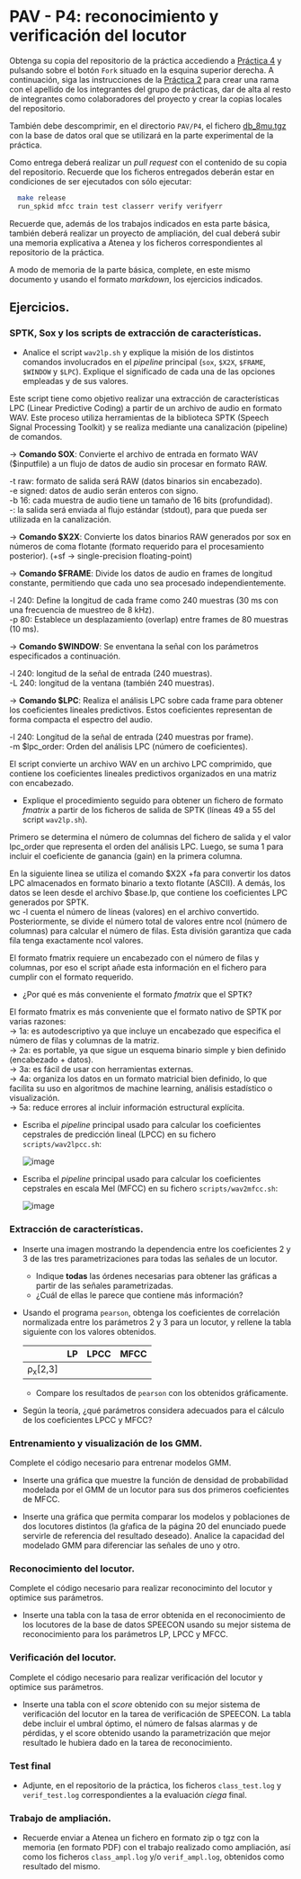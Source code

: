 PAV - P4: reconocimiento y verificación del locutor
===================================================

Obtenga su copia del repositorio de la práctica accediendo a [Práctica 4](https://github.com/albino-pav/P4)
y pulsando sobre el botón `Fork` situado en la esquina superior derecha. A continuación, siga las
instrucciones de la [Práctica 2](https://github.com/albino-pav/P2) para crear una rama con el apellido de
los integrantes del grupo de prácticas, dar de alta al resto de integrantes como colaboradores del proyecto
y crear la copias locales del repositorio.

También debe descomprimir, en el directorio `PAV/P4`, el fichero [db_8mu.tgz](https://atenea.upc.edu/mod/resource/view.php?id=3654387?forcedownload=1)
con la base de datos oral que se utilizará en la parte experimental de la práctica.

Como entrega deberá realizar un *pull request* con el contenido de su copia del repositorio. Recuerde
que los ficheros entregados deberán estar en condiciones de ser ejecutados con sólo ejecutar:

~~~~~~~~~~~~~~~~~~~~~~~~~~~~~~~~~~~~~~~~~~~~~~~~~~~~~.sh
  make release
  run_spkid mfcc train test classerr verify verifyerr
~~~~~~~~~~~~~~~~~~~~~~~~~~~~~~~~~~~~~~~~~~~~~~~~~~~~~

Recuerde que, además de los trabajos indicados en esta parte básica, también deberá realizar un proyecto
de ampliación, del cual deberá subir una memoria explicativa a Atenea y los ficheros correspondientes al
repositorio de la práctica.

A modo de memoria de la parte básica, complete, en este mismo documento y usando el formato *markdown*, los
ejercicios indicados.

## Ejercicios.

### SPTK, Sox y los scripts de extracción de características.

- Analice el script `wav2lp.sh` y explique la misión de los distintos comandos involucrados en el *pipeline*
  principal (`sox`, `$X2X`, `$FRAME`, `$WINDOW` y `$LPC`). Explique el significado de cada una de las 
  opciones empleadas y de sus valores.

Este script tiene como objetivo realizar una extracción de características LPC (Linear Predictive Coding) a partir de un archivo de audio en formato WAV. Este proceso utiliza herramientas de la biblioteca SPTK (Speech Signal Processing Toolkit) y se realiza mediante una canalización (pipeline) de comandos.

→ **Comando SOX**: Convierte el archivo de entrada en formato WAV ($inputfile) a un flujo de datos de audio sin procesar en formato RAW.

-t raw:  formato de salida será RAW (datos binarios sin encabezado).<br>
-e signed: datos de audio serán enteros con signo.<br>
-b 16: cada muestra de audio tiene un tamaño de 16 bits (profundidad).<br>
-: la salida será enviada al flujo estándar (stdout), para que pueda ser utilizada en la canalización.

→ **Comando $X2X**: Convierte los datos binarios RAW generados por sox en números de coma flotante (formato requerido para el procesamiento posterior).  (+sf -> single-precision floating-point)

→ **Comando $FRAME**: Divide los datos de audio en frames de longitud constante, permitiendo que cada uno sea procesado independientemente.

-l 240: Define la longitud de cada frame como 240 muestras (30 ms con una frecuencia de muestreo de 8 kHz).<br>
-p 80: Establece un desplazamiento (overlap) entre frames de 80 muestras (10 ms).<br>

→ **Comando $WINDOW**: Se enventana la señal con los parámetros especificados a continuación.

-l 240: longitud de la señal de entrada (240 muestras).<br>
-L 240: longitud de la ventana (también 240 muestras).<br>

→ **Comando $LPC**: Realiza el análisis LPC sobre cada frame para obtener los coeficientes lineales predictivos. Estos coeficientes representan de forma compacta el espectro del audio.

-l 240: Longitud de la señal de entrada (240 muestras por frame).<br>
-m $lpc_order: Orden del análisis LPC (número de coeficientes).<br>

El script convierte un archivo WAV en un archivo LPC comprimido, que contiene los coeficientes lineales predictivos organizados en una matriz con encabezado.

- Explique el procedimiento seguido para obtener un fichero de formato *fmatrix* a partir de los ficheros de
  salida de SPTK (líneas 49 a 55 del script `wav2lp.sh`).
  
Primero se determina el número de columnas del fichero de salida y el valor lpc_order que representa el orden del análisis LPC. Luego, se suma 1 para incluir el coeficiente de ganancia (gain) en la primera columna.

En la siguiente linea se utiliza el comando $X2X +fa para convertir los datos LPC almacenados en formato binario a texto flotante (ASCII). A demás, los datos se leen desde el archivo $base.lp, que contiene los coeficientes LPC generados por SPTK.<br>
wc -l cuenta el número de líneas (valores) en el archivo convertido.
Posteriormente, se divide el número total de valores entre ncol (número de columnas) para calcular el número de filas. Esta división garantiza que cada fila tenga exactamente ncol valores.

El formato fmatrix requiere un encabezado con el número de filas y columnas, por eso el script añade esta información en el fichero para cumplir con el formato requerido.

  * ¿Por qué es más conveniente el formato *fmatrix* que el SPTK?

El formato fmatrix es más conveniente que el formato nativo de SPTK por varias razones: <br>
→ 1a: es autodescriptivo ya que incluye un encabezado que especifica el número de filas y columnas de la matriz. <br>
→ 2a: es portable, ya que sigue un esquema binario simple y bien definido (encabezado + datos). <br>
→ 3a: es fácil de usar con herramientas externas. <br>
→ 4a: organiza los datos en un formato matricial bien definido, lo que facilita su uso en algoritmos de machine learning, análisis estadístico o visualización. <br>
→ 5a: reduce errores al incluir información estructural explícita. <br>
    
- Escriba el *pipeline* principal usado para calcular los coeficientes cepstrales de predicción lineal
  (LPCC) en su fichero <code>scripts/wav2lpcc.sh</code>:

  ![image](https://github.com/user-attachments/assets/b5ac1e0c-6a1e-4622-8501-629d3cbf2484)



- Escriba el *pipeline* principal usado para calcular los coeficientes cepstrales en escala Mel (MFCC) en su
  fichero <code>scripts/wav2mfcc.sh</code>:

  ![image](https://github.com/user-attachments/assets/1ff77b74-abaf-4fdc-bf2c-19af4e9c9483)


### Extracción de características.

- Inserte una imagen mostrando la dependencia entre los coeficientes 2 y 3 de las tres parametrizaciones
  para todas las señales de un locutor.
  
  + Indique **todas** las órdenes necesarias para obtener las gráficas a partir de las señales 
    parametrizadas.
  + ¿Cuál de ellas le parece que contiene más información?

- Usando el programa <code>pearson</code>, obtenga los coeficientes de correlación normalizada entre los
  parámetros 2 y 3 para un locutor, y rellene la tabla siguiente con los valores obtenidos.

  |                        | LP   | LPCC | MFCC |
  |------------------------|:----:|:----:|:----:|
  | &rho;<sub>x</sub>[2,3] |      |      |      |
  
  + Compare los resultados de <code>pearson</code> con los obtenidos gráficamente.
  
- Según la teoría, ¿qué parámetros considera adecuados para el cálculo de los coeficientes LPCC y MFCC?

### Entrenamiento y visualización de los GMM.

Complete el código necesario para entrenar modelos GMM.

- Inserte una gráfica que muestre la función de densidad de probabilidad modelada por el GMM de un locutor
  para sus dos primeros coeficientes de MFCC.

- Inserte una gráfica que permita comparar los modelos y poblaciones de dos locutores distintos (la gŕafica
  de la página 20 del enunciado puede servirle de referencia del resultado deseado). Analice la capacidad
  del modelado GMM para diferenciar las señales de uno y otro.

### Reconocimiento del locutor.

Complete el código necesario para realizar reconociminto del locutor y optimice sus parámetros.

- Inserte una tabla con la tasa de error obtenida en el reconocimiento de los locutores de la base de datos
  SPEECON usando su mejor sistema de reconocimiento para los parámetros LP, LPCC y MFCC.

### Verificación del locutor.

Complete el código necesario para realizar verificación del locutor y optimice sus parámetros.

- Inserte una tabla con el *score* obtenido con su mejor sistema de verificación del locutor en la tarea
  de verificación de SPEECON. La tabla debe incluir el umbral óptimo, el número de falsas alarmas y de
  pérdidas, y el score obtenido usando la parametrización que mejor resultado le hubiera dado en la tarea
  de reconocimiento.
 
### Test final

- Adjunte, en el repositorio de la práctica, los ficheros `class_test.log` y `verif_test.log` 
  correspondientes a la evaluación *ciega* final.

### Trabajo de ampliación.

- Recuerde enviar a Atenea un fichero en formato zip o tgz con la memoria (en formato PDF) con el trabajo 
  realizado como ampliación, así como los ficheros `class_ampl.log` y/o `verif_ampl.log`, obtenidos como 
  resultado del mismo.
